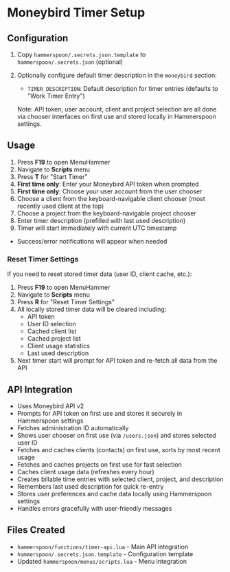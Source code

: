 # Moneybird Timer Setup

## Configuration

1. Copy `hammerspoon/.secrets.json.template` to `hammerspoon/.secrets.json` (optional)
2. Optionally configure default timer description in the `moneybird` section:
   - `TIMER_DESCRIPTION`: Default description for timer entries (defaults to "Work Timer Entry")
   
   Note: API token, user account, client and project selection are all done via chooser interfaces on first use and stored locally in Hammerspoon settings.

## Usage

1. Press **F19** to open MenuHammer
2. Navigate to **Scripts** menu
3. Press **T** for "Start Timer"
4. **First time only**: Enter your Moneybird API token when prompted
5. **First time only**: Choose your user account from the user chooser
6. Choose a client from the keyboard-navigable client chooser (most recently used client at the top)
7. Choose a project from the keyboard-navigable project chooser
8. Enter timer description (prefilled with last used description)
9. Timer will start immediately with current UTC timestamp

- Success/error notifications will appear when needed

### Reset Timer Settings

If you need to reset stored timer data (user ID, client cache, etc.):

1. Press **F19** to open MenuHammer
2. Navigate to **Scripts** menu  
3. Press **R** for "Reset Timer Settings"
4. All locally stored timer data will be cleared including:
   - API token
   - User ID selection
   - Cached client list
   - Cached project list
   - Client usage statistics
   - Last used description
5. Next timer start will prompt for API token and re-fetch all data from the API

## API Integration

- Uses Moneybird API v2
- Prompts for API token on first use and stores it securely in Hammerspoon settings
- Fetches administration ID automatically
- Shows user chooser on first use (via `/users.json`) and stores selected user ID
- Fetches and caches clients (contacts) on first use, sorts by most recent usage
- Fetches and caches projects on first use for fast selection
- Caches client usage data (refreshes every hour)
- Creates billable time entries with selected client, project, and description
- Remembers last used description for quick re-entry
- Stores user preferences and cache data locally using Hammerspoon settings
- Handles errors gracefully with user-friendly messages

## Files Created

- `hammerspoon/functions/timer-api.lua` - Main API integration
- `hammerspoon/.secrets.json.template` - Configuration template
- Updated `hammerspoon/menus/scripts.lua` - Menu integration